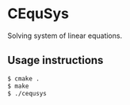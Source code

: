 # CEquSys

Solving system of linear equations.

## Usage instructions

```bash
$ cmake .
$ make
$ ./cequsys
```
